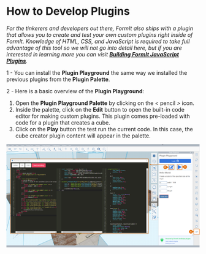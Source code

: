 # How to Develop Plugins

_For the tinkerers and developers out there, FormIt also ships with a plugin that allows you to create and test your own custom plugins right inside of FormIt. Knowledge of HTML, CSS, and JavaScript is required to take full advantage of this tool so we will not go into detail here, but if you are interested in learning more you can visit_ [_**Building FormIt JavaScript Plugins**_](https://formit3d.github.io/FormItExamplePlugins/docs/HowToBuild.html)_._

1 - You can install the **Plugin Playground** the same way we installed the previous plugins from the **Plugin Palette**.

2 - Here is a basic overview of the **Plugin Playground**:

1. Open the **Plugin Playground Palette** by clicking on the _<_ pencil _>_ icon.
2. Inside the palette, click on the **Edit** button to open the built-in code editor for making custom plugins. This plugin comes pre-loaded with code for a plugin that creates a cube.
3. Click on the **Play** button the test run the current code. In this case, the cube creator plugin content will appear in the palette.

![](<../../.gitbook/assets/14 (3).png>)
